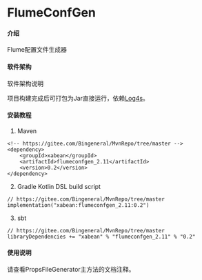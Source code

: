# FlumeConfGen

#### 介绍
Flume配置文件生成器

#### 软件架构
软件架构说明

项目构建完成后可打包为Jar直接运行，依赖[Log4s](https://gitee.com/Bingeneral/MvnRepo/tree/master/xabean/log4s_2.11)。

#### 安装教程

1. Maven
```
<!-- https://gitee.com/Bingeneral/MvnRepo/tree/master -->
<dependency>
    <groupId>xabean</groupId>
    <artifactId>flumeconfgen_2.11</artifactId>
    <version>0.2</version>
</dependency>
```
2. Gradle Kotlin DSL build script
```
// https://gitee.com/Bingeneral/MvnRepo/tree/master
implementation("xabean:flumeconfgen_2.11:0.2")
```
3. sbt
```
// https://gitee.com/Bingeneral/MvnRepo/tree/master
libraryDependencies += "xabean" % "flumeconfgen_2.11" % "0.2"
```

#### 使用说明

请查看PropsFileGenerator主方法的文档注释。
